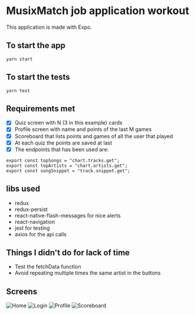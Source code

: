 # MusixMatch job application workout

This application is made with Expo.

## To start the app

```
yarn start
```

## To start the tests

```
yarn test
```

## Requirements met

- [x] Quiz screen with N (3 in this example) cards
- [x] Profile screen with name and points of the last M games
- [x] Scoreboard that lists points and games of all the user that played
- [x] At each quiz the points are saved at last
- [x] The endpoints that has been used are: 

```
export const topSongs = "chart.tracks.get";
export const topArtists = "chart.artists.get";
export const songSnippet = "track.snippet.get";
```

## libs used
- redux
- redux-persist
- react-native-flash-messages for nice alerts
- react-navigation
- jest for testing
- axios for the api calls

## Things I didn't do for lack of time
- Test the fetchData function
- Avoid repeating multiple times the same artist in the buttons

## Screens

![Home](./repo/home.png)
![Login](./repo/login.png)
![Profile](./repo/profile.png)
![Scoreboard](./repo/scoreboard.png)
